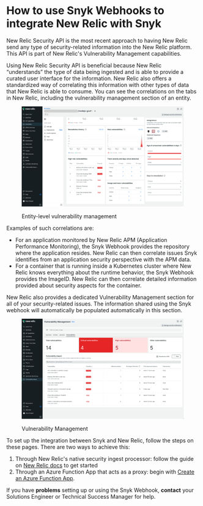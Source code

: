 # How to use Snyk Webhooks to integrate New Relic with Snyk

New Relic Security API is the most recent approach to having New Relic send any type of security-related information into the New Relic platform. This API is part of New Relic's Vulnerability Management capabilities.

Using New Relic Security API is beneficial because New Relic “understands” the type of data being ingested and is able to provide a curated user interface for the information. New Relic also offers a standardized way of correlating this information with other types of data that New Relic is able to consume. You can see the correlations on the tabs in New Relic, including the vulnerability management section of an entity.

<figure><img src="../../../../.gitbook/assets/new-relic-entity.png" alt="Entity-level vulnerability management"><figcaption><p>Entity-level vulnerability management</p></figcaption></figure>

Examples of such correlations are:

* For an application monitored by New Relic APM (Application Performance Monitoring), the Snyk Webhook provides the repository where the application resides. New Relic can then correlate issues Snyk identifies from an application security perspective with the APM data.
* For a container that is running inside a Kubernetes cluster where New Relic knows everything about the runtime behavior, the Snyk Webhook provides the ImageID. New Relic can then correlate detailed information provided about security aspects for the container.

New Relic also provides a dedicated Vulnerability Management section for all of your security-related issues. The information shared using the Snyk webhook will automatically be populated automatically in this section.

<figure><img src="../../../../.gitbook/assets/new-relic-vuln-mgmt.png" alt="Vulnerability Management"><figcaption><p>Vulnerability Management</p></figcaption></figure>

To set up the integration between Snyk and New Relic, follow the steps on these pages. There are two ways to achieve this:

1. Through New Relic's native security ingest processor: follow the guide on [New Relic docs](https://docs.newrelic.com/docs/vulnerability-management/integrations/snyk/) to get started
2. Through an Azure Function App that acts as a proxy: begin with [Create an Azure Function App](create-an-azure-function-app.md).

If you have **problems** setting up or using the Snyk Webhook, **contact** your Solutions Engineer or Technical Success Manager for help.
